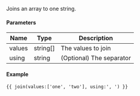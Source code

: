 Joins an array to one string.

#### Parameters

| Name | Type | Description
| ---- | ---- | -----------
| values | string[] | The values to join
| using | string | (Optional) The separator

#### Example

```
{{ join(values:['one', 'two'], using:', ') }}
```